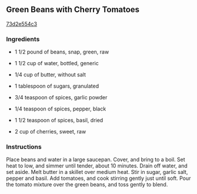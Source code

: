 ## Green Beans with Cherry Tomatoes

[73d2e554c3](http://allrecipes.com/recipe/green-beans-with-cherry-tomatoes/)

### Ingredients

 - 1 1/2 pound of beans, snap, green, raw

 - 1 1/2 cup of water, bottled, generic

 - 1/4 cup of butter, without salt

 - 1 tablespoon of sugars, granulated

 - 3/4 teaspoon of spices, garlic powder

 - 1/4 teaspoon of spices, pepper, black

 - 1 1/2 teaspoon of spices, basil, dried

 - 2 cup of cherries, sweet, raw

### Instructions

Place beans and water in a large saucepan. Cover, and bring to a boil. Set heat to low, and simmer until tender, about 10 minutes. Drain off water, and set aside. Melt butter in a skillet over medium heat. Stir in sugar, garlic salt, pepper and basil. Add tomatoes, and cook stirring gently just until soft. Pour the tomato mixture over the green beans, and toss gently to blend.